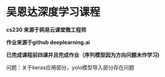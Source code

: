 ﻿# 吴恩达深度学习课程

**cs230  来源于网易云课堂微工程师**

**作业来源于github deeplearning.ai**

**已完成课程前四课并且完成作业（序列模型因为方向问题未作学习)**

问题：关于keras应用部分，yolo模型导入部分存在问题















